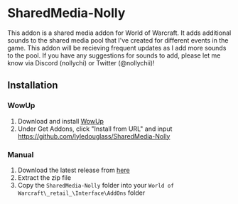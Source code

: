 # SharedMedia-Nolly

This addon is a shared media addon for World of Warcraft. It adds additional
sounds to the shared media pool that I've created for different events in the
game. This addon will be recieving frequent updates as I add more sounds to the
pool. If you have any suggestions for sounds to add, please let me know via
Discord (nollychi) or Twitter (@nollychii)!

## Installation

### WowUp

1. Download and install [WowUp](https://github.com/WowUp/WowUp/releases/latest)
2. Under Get Addons, click "Install from URL" and input
<https://github.com/lyledouglass/SharedMedia-Nolly>

### Manual

1. Download the latest release from
[here](https://github.com/lyledouglass/SharedMedia-Nolly/releases/latest)
2. Extract the zip file
3. Copy the `SharedMedia-Nolly` folder into your `World of
Warcraft\_retail_\Interface\AddOns` folder
